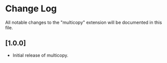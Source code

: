 # Change Log

All notable changes to the "multicopy" extension will be documented in this file.

## [1.0.0]

- Initial release of multicopy.